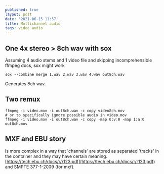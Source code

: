 ```yaml
---
published: true
layout: post
date: '2021-06-15 11:57'
title: Multichannel audio
tags: video audio 
---
```

## One 4x stereo > 8ch wav with sox

Assuming 4 audio stems and 1 video file and skipping incomprehensible ffmpeg docs, sox might work

    sox --combine merge 1.wav 2.wav 3.wav 4.wav out8ch.wav

Generates 8ch wav.

## Two remux

    ffmpeg -i video.mov -i out8ch.wav -c copy video8ch.mov
    # or to specifically ignore possible audio in video.mov
    ffmpeg -i video.mov -i out8ch.wav -c copy -map 0:v:0 -map 1:a:0 out8ch.mov

## MXF and EBU story

Is more complex in a way that 'channels' are stored as separated 'tracks' in the container and they may have certain meaning.  
[https://tech.ebu.ch/docs/r/r123.pdf](https://tech.ebu.ch/docs/r/r123.pdf) and SMPTE 377-1-2009 (for mxf).
